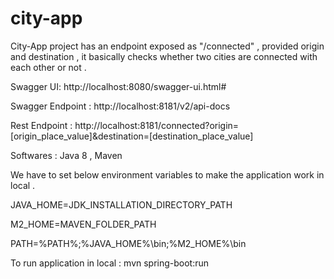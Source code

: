 # city-app
City-App project has an endpoint exposed as "/connected" , provided origin and destination , it basically checks whether two cities are connected with each other or not . 

Swagger UI: http://localhost:8080/swagger-ui.html#

Swagger Endpoint : http://localhost:8181/v2/api-docs

Rest Endpoint : http://localhost:8181/connected?origin=[origin_place_value]&destination=[destination_place_value]

Softwares : 
Java 8 , Maven

We have to set below environment variables to make the application work in local . 

JAVA_HOME=JDK_INSTALLATION_DIRECTORY_PATH

M2_HOME=MAVEN_FOLDER_PATH

PATH=%PATH%;%JAVA_HOME%\bin;%M2_HOME%\bin


To run application in local : mvn spring-boot:run
